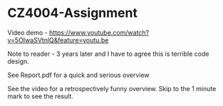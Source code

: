 # CZ4004-Assignment

Video demo - https://www.youtube.com/watch?v=5OIwaSVtnlQ&feature=youtu.be

Note to reader - 3 years later and I have to agree this is terrible code design.

See Report.pdf for a quick and serious overview

See the video for a retrospectively funny overview. Skip to the 1 minute mark to see the result.
